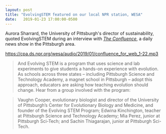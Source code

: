 ```yaml
---
layout: post
title: "EvolvingSTEM featured on our local NPR station, WESA"
date:   2019-01-23 17:00:00-0500
---
```



Aurora Sharrard, the University of Pittsburgh's director of sustainability, quoted EvolvingSTEM during an interview with [*The Confluence*](https://www.wesa.fm/post/alliances-still-key-aurora-sharrards-vision-systemic-sustainability),  a daily news show in the Pittsburgh area.

https://cpa.ds.npr.org/wesa/audio/2019/01/confluence_for_web_1-22.mp3

>And Evolving STEM is a program that uses science and lab experiments to give students a hands-on experience with evolution. As schools across three states – including Pittsburgh Science and Technology Academy, a magnet school in Pittsburgh – adopt this approach, educators are asking how teaching evolution should change. Hear from a group involved with the program:

>Vaughn Cooper, evolutionary biologist and director of the University of Pittsburgh’s Center for Evolutionary Biology and Medicine, and founder of the Evolving STEM Program;
Edwina Kinchington, teacher at Pittsburgh Science and Technology Academy;
Mia Perez, junior at Pittsburgh Sci-Tech; and
Sachin Thiagarajan, junior at Pittsburgh Sci-Tech.
